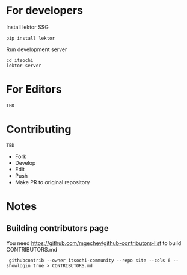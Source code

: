 # For developers 

Install lektor SSG 
    
    pip install lektor 
    
Run development server
       
    cd itsochi
    lektor server

# For Editors 

    TBD

# Contributing 

    TBD

- Fork 
- Develop 
- Edit
- Push 
- Make PR to original repository 

# Notes 

## Building contributors page

You need https://github.com/mgechev/github-contributors-list to build CONTRIBUTORS.md

     githubcontrib --owner itsochi-community --repo site --cols 6 --showlogin true > CONTRIBUTORS.md